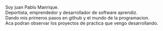 Soy juan Pablo Manrique.<br>
Deportista, emprendedor y desarrollador de software aprendiz.<br>
Dando mis primeros pasos en github y el mundo de la programacion.<br>
Aca podran observar los proyectos de practica que vengo desarrollando.

